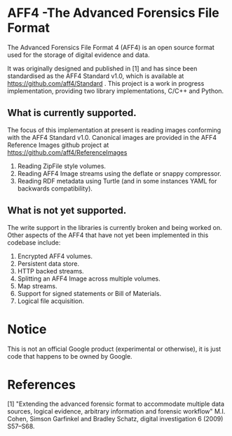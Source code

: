 # AFF4 -The Advanced Forensics File Format

The Advanced Forensics File Format 4 (AFF4) is an open source format used for the storage of digital evidence and
data.

It was originally designed and published in [1] and has since been standardised as the AFF4 Standard v1.0, 
which is available at https://github.com/aff4/Standard . This project is a work in progress implementation, 
providing two library implementations, C/C++ and Python.

## What is currently supported.

The focus of this implementation at present is reading images conforming with the 
AFF4 Standard v1.0. Canonical images are provided in the AFF4 Reference Images github 
project at https://github.com/aff4/ReferenceImages

1. Reading ZipFile style volumes.
2. Reading AFF4 Image streams using the deflate or snappy compressor.
3. Reading RDF metadata using Turtle (and in some instances YAML for backwards compatibility).

## What is not yet supported.

The write support in the libraries is currently broken and being worked on. Other aspects of 
the AFF4 that have not yet been implemented in this codebase include:

1. Encrypted AFF4 volumes.
2. Persistent data store.
3. HTTP backed streams.
4. Splitting an AFF4 Image across multiple volumes.
5. Map streams.
6. Support for signed statements or Bill of Materials.
7. Logical file acquisition.

# Notice

This is not an official Google product (experimental or otherwise), it is just
code that happens to be owned by Google.

# References
[1] "Extending the advanced forensic format to accommodate multiple data sources,
logical evidence, arbitrary information and forensic workflow" M.I. Cohen,
Simson Garfinkel and Bradley Schatz, digital investigation 6 (2009) S57–S68.